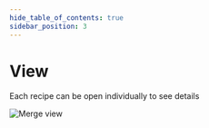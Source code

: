 ```yaml
---
hide_table_of_contents: true
sidebar_position: 3
---
```


# View

Each recipe can be open individually to see details

![Merge view](/img/market/mechanics-simple/recipes/merge/merge_view.png)
